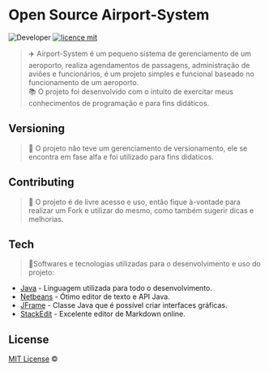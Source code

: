 
# Open Source Airport-System
![Developer](https://img.shields.io/badge/GabrielFSSantos-Airport--System-blue)
[![licence mit](https://img.shields.io/github/license/GabrielFSSantos/Airport-System)](https://github.com/GabrielFSSantos/Airport-System/blob/master/LICENSE.md)

> :airplane:  Airport-System é um pequeno sistema de gerenciamento de um aeroporto, realiza agendamentos de 						passagens, administração de aviões e funcionários, é um projeto simples e funcional baseado no funcionamento de um aeroporto. <br>
> :books: O projeto foi desenvolvido com o intuito de exercitar meus conhecimentos de programação e para fins didáticos.

## Versioning
> :flags: O projeto não teve um gerenciamento de versionamento, ele se encontra em fase alfa e foi utilizado para fins didaticos.

## Contributing
> :information_desk_person: O projeto é de livre acesso e uso, então fique à-vontade para realizar um Fork e utilizar do mesmo, como também sugerir dicas e melhorias.

## Tech
> :space_invader:Softwares e tecnologias utilizadas para o desenvolvimento e uso do projeto:

* [Java] - Linguagem utilizada para todo o desenvolvimento.
* [Netbeans] - Ótimo editor de texto e API Java.
* [JFrame] - Classe Java que é possível criar interfaces gráficas.
* [StackEdit] - Excelente editor de Markdown online.

## License
[MIT License](https://github.com/afonsopacifer/open-source-boilerplate/blob/master/LICENSE.md) ©



[Java]: <https://www.java.com/pt_BR/>
[JFrame]: <https://docs.oracle.com/javase/7/docs/api/javax/swing/JFrame.html>
[Netbeans]: <https://netbeans.org/>
[StackEdit]: <https://stackedit.io/>
